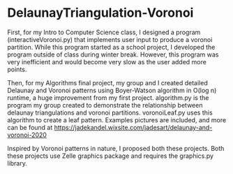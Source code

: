 # DelaunayTriangulation-Voronoi

First, for my Intro to Computer Science class, I designed a program (interactiveVoronoi.py) that implements user input to produce a voronoi partition. While this program started as a school project, I developed the program outside of class during winter break. However, this program was very inefficient and would become very slow as the user added more points. 

Then, for my Algorithms final project, my group and I created detailed Delaunay and Voronoi patterns using Boyer-Watson algorithm in O(log n) runtime, a huge improvement from my first project. algorithm.py is the program my group created to demonstrate the relationship between delaunay triangulations and voronoi partitions. voronoiLeaf.py uses this algorithm to create a leaf pattern. Examples pictures are included, and more can be found at https://jadekandel.wixsite.com/jadesart/delaunay-and-voronoi-2020

Inspired by Voronoi patterns in nature, I proposed both these projects. Both these projects use Zelle graphics package and requires the graphics.py library. 


